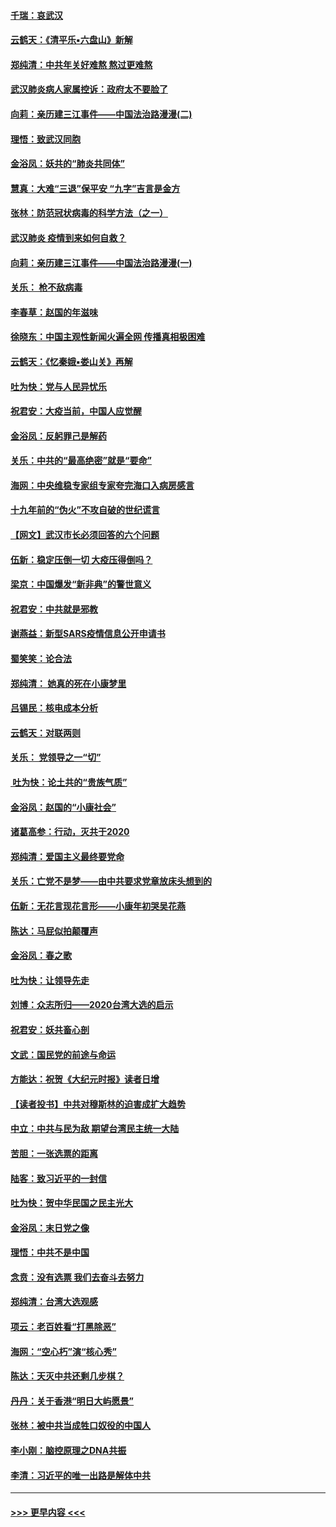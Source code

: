 #### [千瑞：哀武汉](../pages/nsc993/n11833647.md?t=01311722) 
#### [云鹤天：《清平乐▪六盘山》新解](../pages/nsc993/n11833611.md?t=01311722) 
#### [郑纯清：中共年关好难熬 熬过更难熬](../pages/nsc993/n11833489.md?t=01311722) 
#### [武汉肺炎病人家属控诉：政府太不要脸了](../pages/nsc993/n11833205.md?t=01311722) 
#### [向莉：亲历建三江事件——中国法治路漫漫(二)](../pages/nsc993/n11829102.md?t=01311722) 
#### [理悟：致武汉同胞](../pages/nsc993/n11831522.md?t=01311722) 
#### [金浴凤：妖共的“肺炎共同体”](../pages/nsc993/n11829448.md?t=01311722) 
#### [慧真：大难“三退”保平安 “九字”吉言是金方](../pages/nsc993/n11829501.md?t=01311722) 
#### [张林：防范冠状病毒的科学方法（之一）](../pages/nsc993/n11828618.md?t=01311722) 
#### [武汉肺炎 疫情到来如何自救？](../pages/nsc993/n11827632.md?t=01311722) 
#### [向莉：亲历建三江事件——中国法治路漫漫(一)](../pages/nsc993/n11827190.md?t=01311722) 
#### [关乐： 枪不敌病毒](../pages/nsc993/n11826746.md?t=01311722) 
#### [李春草：赵国的年滋味](../pages/nsc993/n11826321.md?t=01311722) 
#### [徐晓东：中国主观性新闻火遍全网 传播真相极困难](../pages/nsc993/n11826508.md?t=01311722) 
#### [云鹤天：《忆秦娥▪娄山关》再解](../pages/nsc993/n11824682.md?t=01311722) 
#### [吐为快：党与人民异忧乐](../pages/nsc993/n11824660.md?t=01311722) 
#### [祝君安：大疫当前，中国人应觉醒](../pages/nsc993/n11821946.md?t=01311722) 
#### [金浴凤：反躬罪己是解药](../pages/nsc993/n11820280.md?t=01311722) 
#### [关乐：中共的“最高绝密”就是“要命”](../pages/nsc993/n11816946.md?t=01311722) 
#### [海网：中央维稳专家组专家夸完海口入病房感言](../pages/nsc993/n11815138.md?t=01311722) 
#### [十九年前的“伪火”不攻自破的世纪谎言](../pages/nsc993/n11813238.md?t=01311722) 
#### [【网文】武汉市长必须回答的六个问题](../pages/nsc993/n11813848.md?t=01311722) 
#### [伍新：稳定压倒一切 大疫压得倒吗？](../pages/nsc993/n11812634.md?t=01311722) 
#### [梁京：中国爆发“新非典”的警世意义](../pages/nsc993/n11812554.md?t=01311722) 
#### [祝君安：中共就是邪教](../pages/nsc993/n11812431.md?t=01311722) 
#### [谢燕益：新型SARS疫情信息公开申请书](../pages/nsc993/n11808840.md?t=01311722) 
#### [蜀笑笑：论合法](../pages/nsc993/n11808064.md?t=01311722) 
#### [郑纯清： 她真的死在小康梦里](../pages/nsc993/n11806623.md?t=01311722) 
#### [吕锡民：核电成本分析](../pages/nsc993/n11806284.md?t=01311722) 
#### [云鹤天：对联两则](../pages/nsc993/n11805957.md?t=01311722) 
#### [关乐： 党领导之一“切”](../pages/nsc993/n11804505.md?t=01311722) 
#### [ 吐为快：论土共的“贵族气质”](../pages/nsc993/n11804490.md?t=01311722) 
#### [金浴凤：赵国的“小康社会”](../pages/nsc993/n11804452.md?t=01311722) 
#### [诸葛高参：行动，灭共于2020](../pages/nsc993/n11804120.md?t=01311722) 
#### [郑纯清：爱国主义最终要党命](../pages/nsc993/n11802197.md?t=01311722) 
#### [关乐：亡党不是梦——由中共要求党章放床头想到的](../pages/nsc993/n11802156.md?t=01311722) 
#### [伍新：无花言现花言形——小康年初哭吴花燕](../pages/nsc993/n11800044.md?t=01311722) 
#### [陈达：马屁似拍颠覆声](../pages/nsc993/n11800010.md?t=01311722) 
#### [金浴凤：春之歌](../pages/nsc993/n11797687.md?t=01311722) 
#### [吐为快：让领导先走](../pages/nsc993/n11797512.md?t=01311722) 
#### [刘博：众志所归——2020台湾大选的启示](../pages/nsc993/n11796878.md?t=01311722) 
#### [祝君安：妖共畜心剖](../pages/nsc993/n11794273.md?t=01311722) 
#### [文武：国民党的前途与命运](../pages/nsc993/n11794198.md?t=01311722) 
#### [方能达：祝贺《大纪元时报》读者日增](../pages/nsc993/n11793807.md?t=01311722) 
#### [【读者投书】中共对穆斯林的迫害成扩大趋势](../pages/nsc993/n11791371.md?t=01311722) 
#### [中立：中共与民为敌 期望台湾民主统一大陆](../pages/nsc993/n11790392.md?t=01311722) 
#### [苦胆：一张选票的距离](../pages/nsc993/n11788914.md?t=01311722) 
#### [陆客：致习近平的一封信](../pages/nsc993/n11788867.md?t=01311722) 
#### [吐为快：贺中华民国之民主光大](../pages/nsc993/n11788618.md?t=01311722) 
#### [金浴凤：末日党之像](../pages/nsc993/n11787475.md?t=01311722) 
#### [理悟：中共不是中国](../pages/nsc993/n11787463.md?t=01311722) 
#### [念贲：没有选票  我们去奋斗去努力](../pages/nsc993/n11787398.md?t=01311722) 
#### [郑纯清：台湾大选观感](../pages/nsc993/n11786210.md?t=01311722) 
#### [项云：老百姓看“打黑除恶”](../pages/nsc993/n11785398.md?t=01311722) 
#### [海网：“空心朽”演“核心秀”](../pages/nsc993/n11783874.md?t=01311722) 
#### [陈达：天灭中共还剩几步棋？](../pages/nsc993/n11783719.md?t=01311722) 
#### [丹丹：关于香港“明日大屿愿景”](../pages/nsc993/n11783273.md?t=01311722) 
#### [张林：被中共当成牲口奴役的中国人](../pages/nsc993/n11782397.md?t=01311722) 
#### [李小刚：脑控原理之DNA共振](../pages/nsc993/n11780962.md?t=01311722) 
#### [李清：习近平的唯一出路是解体中共](../pages/nsc993/n11780866.md?t=01311722) 

----
#### [ >>> 更早内容 <<< ](../indexes/nsc993-earlier.md)
